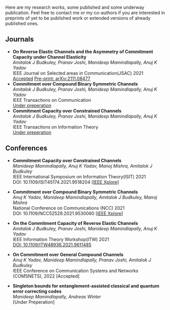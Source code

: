 Here are my research works, some published and some underway publication. Feel free to contact me or my co-authors if you are interested in preprints of yet to be published work or extended versions of already published ones.

## Journals
-	**On Reverse Elastic Channels and the Asymmetry of Commitment Capacity under Channel Elasticity**\
	_Amitalok J Budkuley, Pranav Joshi, Manideep Mamindlapally, Anuj K Yadav_ \
    IEEE Journal on Selected areas in Communication(JSAC) 2021 \
    [Accepted]() [Pre-print: arXiv:2111.08477](https://arxiv.org/abs/2111.08477)
-	**Commitment over Compound Binary Symmetric Channels** \
	_Amitalok J Budkuley, Pranav Joshi, Manideep Mamindlapally, Anuj K Yadav_ \
    IEEE Transactions on Communication \
    [Under preperation]()
-	**Commitment Capacity over Constrained Channels** \
	_Amitalok J Budkuley, Pranav Joshi, Manideep Mamindlapally, Anuj K Yadav_ \
    IEEE Transactions on Information Theory \
    [Under preperation]()

## Conferences
-	**Commitment Capacity over Constrained Channels** \
	_Manideep Mamindlapally, Anuj K Yadav, Manoj Mishra, Amitalok J Budkuley_ \
    IEEE International Symposium on Information Theory(ISIT) 2021 \
    DOI: 10.1109/ISIT45174.2021.9518204 [[IEEE Xplore](https://doi.org/10.1109/ISIT45174.2021.9518204)]
-	**Commitment over Compound Binary Symmetric Channels** \
	_Anuj K Yadav, Manideep Mamindlapally, Amitalok J Budkuley, Manoj Mishra_ \
    National Conference on Communications (NCC) 2021 \
    DOI: 10.1109/NCC52529.2021.9530060 [[IEEE Xplore](https://doi.org/10.1109/NCC52529.2021.9530060)]
-	**On the Commitment Capacity of Reverse Elastic Channels**\
	_Amitalok J Budkuley, Pranav Joshi, Manideep Mamindlapally, Anuj K Yadav_ \
    IEEE Information Theory Workshop(ITW) 2021 \
    [DOI: 10.1109/ITW48936.2021.9611485](https://doi.org/10.1109/ITW48936.2021.9611485)

-	**On Commitment over General Compound Channels** \
	_Anuj K Yadav, Manideep Mamindlapally, Pranav Joshi, Amitalok J Budkuley_ \
    IEEE Conference on Communication Systems and Networks (COMSNETS), 2022 
    [Accepted]

-	**Singleton bounds for entanglement-assisted classical and quantum error correcting codes**\
	_Manideep Mamindlapally, Andreas Winter_ \
    [Under Preperation]


   

